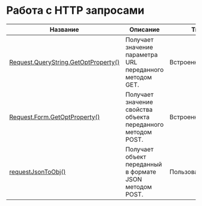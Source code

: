 # Работа с HTTP запросами

| Название | Описание | Тип |
| -- | -- | -- |
| [Request.QueryString.GetOptProperty()](chapter4-5-11-1.md) | Получает значение параметра URL переданного методом GET. | Встроенная |
| [Request.Form.GetOptProperty()](chapter4-5-11-2.md) | Получает значение свойства объекта переданного методом POST. | Встроенная |
| [requestJsonToObj()](chapter4-5-11-3.md) | Получает объект переданный в формате JSON методом POST. | Пользовательская |